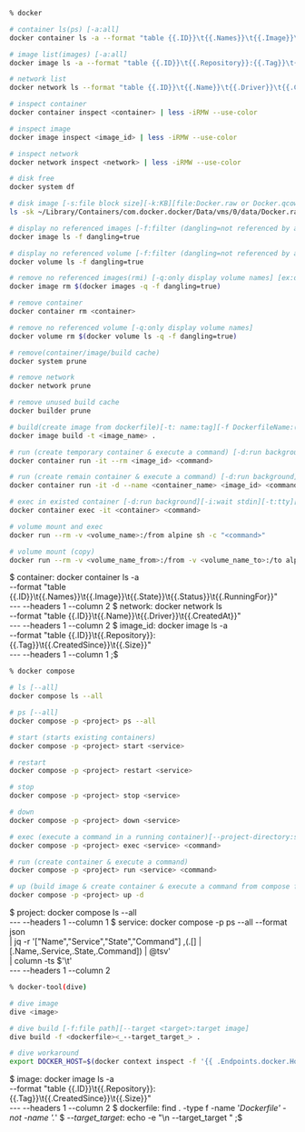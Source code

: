 ```sh
% docker

# container ls(ps) [-a:all]
docker container ls -a --format "table {{.ID}}\t{{.Names}}\t{{.Image}}\t{{.State}}\t{{.Status}}\t{{.RunningFor}}"

# image list(images) [-a:all]
docker image ls -a --format "table {{.ID}}\t{{.Repository}}:{{.Tag}}\t{{.CreatedSince}}\t{{.Size}}"

# network list
docker network ls --format "table {{.ID}}\t{{.Name}}\t{{.Driver}}\t{{.CreatedAt}}"

# inspect container
docker container inspect <container> | less -iRMW --use-color

# inspect image
docker image inspect <image_id> | less -iRMW --use-color

# inspect network
docker network inspect <network> | less -iRMW --use-color

# disk free
docker system df

# disk image [-s:file block size][-k:KB][file:Docker.raw or Docker.qcow2]
ls -sk ~/Library/Containers/com.docker.docker/Data/vms/0/data/Docker.raw

# display no referenced images [-f:filter (dangling=not referenced by any containers)]
docker image ls -f dangling=true

# display no referenced volume [-f:filter (dangling=not referenced by any containers)]
docker volume ls -f dangling=true

# remove no referenced images(rmi) [-q:only display volume names] [ex:docker rmi <image_id>]
docker image rm $(docker images -q -f dangling=true)

# remove container
docker container rm <container>

# remove no referenced volume [-q:only display volume names]
docker volume rm $(docker volume ls -q -f dangling=true)

# remove(container/image/build cache)
docker system prune

# remove network
docker network prune

# remove unused build cache
docker builder prune

# build(create image from dockerfile)[-t: name:tag][-f DockerfileName:(default:Dockerfile)][--no-cache][ex:docker build -t image_name .(dockerfile directory)]
docker image build -t <image_name> .

# run (create temporary container & execute a command) [-d:run background][-i:wait stdin][-t:tty][-p:port][-e:env][--privileged:sudo][ex:docker run -it --rm mysql:tag --verbose --help]
docker container run -it --rm <image_id> <command>

# run (create remain container & execute a command) [-d:run background][-i:wait stdin][-t:tty][-p:port][-v:volume][-w:exec command in WD][-e:env][--privileged:sudo][ex:docker run -it -d -p 80:8080 -v ~/xxx:/var/xxx -w /app -e var=xxx ubuntu:22.04 bash]
docker container run -it -d --name <container_name> <image_id> <command>

# exec in existed container [-d:run background][-i:wait stdin][-t:tty][ex:docker run -it -d ubuntu:22.04 bash]
docker container exec -it <container> <command>

# volume mount and exec
docker run --rm -v <volume_name>:/from alpine sh -c "<command>"

# volume mount (copy)
docker run --rm -v <volume_name_from>:/from -v <volume_name_to>:/to alpine sh -c "cd /from && cp -av . /to"
```

$ container: docker container ls -a \
  --format "table {{.ID}}\t{{.Names}}\t{{.Image}}\t{{.State}}\t{{.Status}}\t{{.RunningFor}}" \
  --- --headers 1 --column 2
$ network: docker network ls \
  --format "table {{.ID}}\t{{.Name}}\t{{.Driver}}\t{{.CreatedAt}}" \
  --- --headers 1 --column 2
$ image_id: docker image ls -a \
  --format "table {{.ID}}\t{{.Repository}}:{{.Tag}}\t{{.CreatedSince}}\t{{.Size}}" \
  --- --headers 1 --column 1
;$


```sh
% docker compose

# ls [--all]
docker compose ls --all

# ps [--all]
docker compose -p <project> ps --all

# start (starts existing containers)
docker compose -p <project> start <service>

# restart
docker compose -p <project> restart <service>

# stop
docker compose -p <project> stop <service>

# down
docker compose -p <project> down <service>

# exec (execute a command in a running container)[--project-directory:specify compose file][--env KEY=VALUE][--env-file:specify env file]
docker compose -p <project> exec <service> <command>

# run (create container & execute a command)
docker compose -p <project> run <service> <command>

# up (build image & create container & execute a command from compose file)[-d:detach mode=run background][-f compose.yml]
docker compose -p <project> up -d
```
$ project: docker compose ls --all \
  --- --headers 1 --column 1
$ service: docker compose -p <project> ps --all --format json \
  | jq -r '["Name","Service","State","Command"] ,(.[] | [.Name,.Service,.State,.Command]) | @tsv' \
  | column -ts $'\t' \
  --- --headers 1 --column 2

```sh
% docker-tool(dive)

# dive image
dive <image>

# dive build [-f:file path][--target <target>:target image]
dive build -f <dockerfile><_--target_target_> .

# dive workaround
export DOCKER_HOST=$(docker context inspect -f '{{ .Endpoints.docker.Host }}')
```

$ image: docker image ls -a \
  --format "table {{.ID}}\t{{.Repository}}:{{.Tag}}\t{{.CreatedSince}}\t{{.Size}}" \
  --- --headers 1 --column 2
$ dockerfile: find . -type f -name '*Dockerfile' -not -name '.*'
$ _--target_target_: echo -e "\n --target_target "
;$

